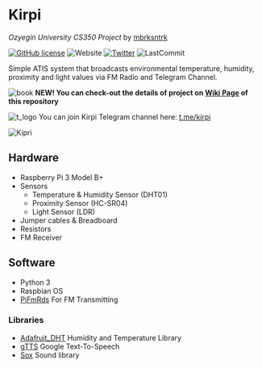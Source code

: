 # Kirpi
_Ozyegin University CS350 Project_ by [mbrksntrk](https://www.github.com/mbrksntrk)

[![GitHub license](https://img.shields.io/github/license/mbrksntrk/Kirpi)](https://github.com/mbrksntrk/Kirpi/blob/master/LICENSE)
![Website](https://img.shields.io/website?up_message=online&url=https%3A%2F%2Fwww.mburaks.com%2Fkirpi%2Fkirpi.html)
[![Twitter](https://img.shields.io/twitter/url?style=social&url=https%3A%2F%2Fgithub.com%2Fmbrksntrk%2FKirpi%2F)](https://twitter.com/intent/tweet?text=Wow:&url=https%3A%2F%2Fgithub.com%2Fmbrksntrk%2FKirpi%2F)
![LastCommit](https://img.shields.io/github/last-commit/mbrksntrk/kirpi.svg)


Simple ATIS system that broadcasts environmental temperature, humidity, proximity and light values via FM Radio and Telegram Channel. 

![book](https://user-images.githubusercontent.com/32896514/67152519-a1a43480-f2e0-11e9-9c5a-d76ea3c987ea.png) **NEW! You can check-out the details of project on [Wiki Page](https://github.com/mbrksntrk/Kirpi/wiki) of this repository**

![t_logo](https://user-images.githubusercontent.com/32896514/67152273-29874000-f2db-11e9-8fb0-ce55f3360b0d.png) You can join Kirpi Telegram channel here: [t.me/kirpi](http://t.me/kirpi)

![Kipri](https://mburaks.com/kirpi/kirpi.png)

## Hardware
- Raspberry Pi 3 Model B+
- Sensors
    - Temperature & Humidity Sensor (DHT01)
    - Proximity Sensor (HC-SR04)
    - Light Sensor (LDR)
- Jumper cables & Breadboard
- Resistors 
- FM Receiver

## Software
- Python 3 
- Raspbian OS
- [PiFmRds](https://github.com/ChristopheJacquet/PiFmRds) For FM Transmitting

### Libraries
- [Adafruit_DHT](https://github.com/adafruit/Adafruit_Python_DHT)  Humidity and Temperature Library
- [gTTS](https://pypi.org/project/gTTS/) Google Text-To-Speech 
- [Sox](http://sox.sourceforge.net/sox.html) Sound library
